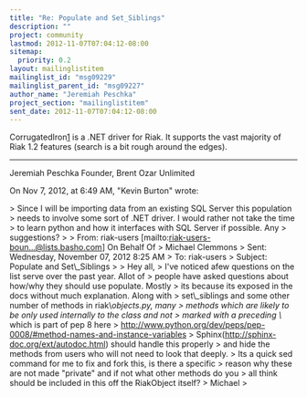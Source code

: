 ```yaml
---
title: "Re: Populate and Set_Siblings"
description: ""
project: community
lastmod: 2012-11-07T07:04:12-08:00
sitemap:
  priority: 0.2
layout: mailinglistitem
mailinglist_id: "msg09229"
mailinglist_parent_id: "msg09227"
author_name: "Jeremiah Peschka"
project_section: "mailinglistitem"
sent_date: 2012-11-07T07:04:12-08:00
---
```



CorrugatedIron[1][2] is a .NET driver for Riak. It supports the vast majority 
of Riak 1.2 features (search is a bit rough around the edges).


[1]: http://CorrugatedIron.org
[2]: http://github.com/DistributedNonsense/CorrugatedIron
---
Jeremiah Peschka
Founder, Brent Ozar Unlimited

On Nov 7, 2012, at 6:49 AM, "Kevin Burton"  wrote:

&gt; Since I will be importing data from an existing SQL Server this population 
&gt; needs to involve some sort of .NET driver. I would rather not take the time 
&gt; to learn python and how it interfaces with SQL Server if possible. Any 
&gt; suggestions?
&gt; 
&gt; From: riak-users [mailto:riak-users-boun...@lists.basho.com] On Behalf Of 
&gt; Michael Clemmons
&gt; Sent: Wednesday, November 07, 2012 8:25 AM
&gt; To: riak-users
&gt; Subject: Populate and Set\\_Siblings
&gt; 
&gt; Hey all,
&gt; I've noticed afew questions on the list serve over the past year. Allot of 
&gt; people have asked questions about how/why they should use populate. Mostly 
&gt; its because its exposed in the docs without much explanation. Along with 
&gt; set\\_siblings and some other number of methods in riak\\_objects.py, many 
&gt; methods which are likely to be only used internally to the class and not 
&gt; marked with a preceding \\_ which is part of pep 8 here 
&gt; http://www.python.org/dev/peps/pep-0008/#method-names-and-instance-variables
&gt; Sphinx(http://sphinx-doc.org/ext/autodoc.html) should handle this properly 
&gt; and hide the methods from users who will not need to look that deeply.
&gt; Its a quick sed command for me to fix and fork this, is there a specific 
&gt; reason why these are not made "private" and if not what other methods do you 
&gt; all think should be included in this off the RiakObject itself?
&gt; Michael
&gt; 
